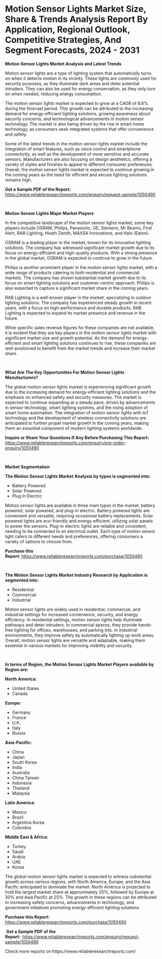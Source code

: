 <p><h1>Motion Sensor Lights Market Size, Share & Trends Analysis Report By Application, Regional Outlook, Competitive Strategies, And Segment Forecasts, 2024 - 2031</h1></p><p><strong>Motion Sensor Lights Market Analysis and Latest Trends</strong></p>
<p><p>Motion sensor lights are a type of lighting system that automatically turns on when it detects motion in its vicinity. These lights are commonly used for security purposes, as they illuminate dark areas and deter potential intruders. They can also be used for energy conservation, as they only turn on when needed, reducing energy consumption.</p><p>The motion sensor lights market is expected to grow at a CAGR of 8.6% during the forecast period. This growth can be attributed to the increasing demand for energy-efficient lighting solutions, growing awareness about security concerns, and technological advancements in motion sensor technology. The market is also being driven by the rise in smart home technology, as consumers seek integrated systems that offer convenience and safety.</p><p>Some of the latest trends in the motion sensor lights market include the integration of smart features, such as voice control and smartphone connectivity, as well as the development of more sensitive and accurate sensors. Manufacturers are also focusing on design aesthetics, offering a variety of styles and finishes to appeal to different consumer preferences. Overall, the motion sensor lights market is expected to continue growing in the coming years as the need for efficient and secure lighting solutions remains high.</p></p>
<p><strong>Get a Sample PDF of the Report:&nbsp;</strong> <a href="https://www.reliableresearchreports.com/enquiry/request-sample/1050490">https://www.reliableresearchreports.com/enquiry/request-sample/1050490</a></p>
<p>&nbsp;</p>
<p><strong>Motion Sensor Lights Major Market Players</strong></p>
<p><p>In the competitive landscape of the motion sensor lights market, some key players include OSRAM, Philips, Panasonic, GE, Siemens, Mr Beams, First Alert, RAB Lighting, Heath Zenith, MAXSA Innovations, and Halo (Eaton). </p><p>OSRAM is a leading player in the market, known for its innovative lighting solutions. The company has witnessed significant market growth due to its focus on energy-efficient and high-quality products. With a strong presence in the global market, OSRAM is expected to continue to grow in the future.</p><p>Philips is another prominent player in the motion sensor lights market, with a wide range of products catering to both residential and commercial markets. The company has shown substantial market growth due to its focus on smart lighting solutions and customer-centric approach. Philips is also expected to capture a significant market share in the coming years.</p><p>RAB Lighting is a well-known player in the market, specializing in outdoor lighting solutions. The company has experienced steady growth in recent years, with a focus on high-performance and durable products. RAB Lighting is expected to expand its market presence and revenue in the future.</p><p>While specific sales revenue figures for these companies are not available, it is evident that they are key players in the motion sensor lights market with significant market size and growth potential. As the demand for energy-efficient and smart lighting solutions continues to rise, these companies are well-positioned to benefit from the market trends and increase their market share.</p></p>
<p>&nbsp;</p>
<p><strong>What Are The Key Opportunities For Motion Sensor Lights Manufacturers?</strong></p>
<p><p>The global motion sensor lights market is experiencing significant growth due to the increasing demand for energy-efficient lighting solutions and the emphasis on enhanced safety and security measures. The market is expected to continue expanding at a steady pace, driven by advancements in sensor technology, smart lighting systems, and the rising adoption of smart home automation. The integration of motion sensor lights with IoT technology and the development of wireless connectivity solutions are anticipated to further propel market growth in the coming years, making them an essential component of modern lighting systems worldwide.</p></p>
<p><strong>Inquire or Share Your Questions If Any Before Purchasing This Report:</strong> <a href="https://www.reliableresearchreports.com/enquiry/pre-order-enquiry/1050490">https://www.reliableresearchreports.com/enquiry/pre-order-enquiry/1050490</a></p>
<p>&nbsp;</p>
<p><strong>Market Segmentation</strong></p>
<p><strong>The Motion Sensor Lights Market Analysis by types is segmented into:</strong></p>
<p><ul><li>Battery Powered</li><li>Solar Powered</li><li>Plug In Electric</li></ul></p>
<p><p>Motion sensor lights are available in three main types in the market: battery powered, solar powered, and plug-in electric. Battery powered lights are convenient and versatile, requiring occasional battery replacements. Solar powered lights are eco-friendly and energy-efficient, utilizing solar panels to power the sensors. Plug-in electric lights are reliable and consistent, needing to be connected to an electrical outlet. Each type of motion sensor light caters to different needs and preferences, offering consumers a variety of options to choose from.</p></p>
<p><strong>Purchase this Report:&nbsp;</strong><a href="https://www.reliableresearchreports.com/purchase/1050490">https://www.reliableresearchreports.com/purchase/1050490</a></p>
<p>&nbsp;</p>
<p><strong>The Motion Sensor Lights Market Industry Research by Application is segmented into:</strong></p>
<p><ul><li>Residential</li><li>Commercial</li><li>Industrial</li></ul></p>
<p><p>Motion sensor lights are widely used in residential, commercial, and industrial settings for increased convenience, security, and energy efficiency. In residential settings, motion sensor lights help illuminate pathways and deter intruders. In commercial spaces, they provide hands-free lighting for offices, warehouses, and parking lots. In industrial environments, they improve safety by automatically lighting up work areas. Overall, motion sensor lights are versatile and adaptable, making them essential in various markets for improving visibility and security.</p></p>
<p>&nbsp;</p>
<p><strong>In terms of Region, the Motion Sensor Lights Market Players available by Region are:</strong></p>
<p>
    <p> <strong> North America: </strong>
        <ul>
            <li>United States</li>
            <li>Canada</li>
        </ul>
        </p> 
    <p> <strong> Europe: </strong>
        <ul>
            <li>Germany</li>
            <li>France</li>
            <li>U.K.</li>
            <li>Italy</li>
            <li>Russia</li>
        </ul>
        </p> 
    <p> <strong> Asia-Pacific: </strong>
        <ul>
            <li>China</li>
            <li>Japan</li>
            <li>South Korea</li>
            <li>India</li>
            <li>Australia</li>
            <li>China Taiwan</li>
            <li>Indonesia</li>
            <li>Thailand</li>
            <li>Malaysia</li>
        </ul>
        </p> 
    <p> <strong> Latin America: </strong>
        <ul>
            <li>Mexico</li>
            <li>Brazil</li>
            <li>Argentina Korea</li>
            <li>Colombia</li>
        </ul>
        </p> 
    <p> <strong> Middle East & Africa: </strong>
        <ul>
            <li>Turkey</li>
            <li>Saudi</li>
            <li>Arabia</li>
            <li>UAE</li>
            <li>Korea</li>
        </ul>
    </p>
    </p>
<p><p>The global motion sensor lights market is expected to witness substantial growth across various regions, with North America, Europe, and the Asia Pacific anticipated to dominate the market. North America is projected to hold the largest market share at approximately 35%, followed by Europe at 30% and Asia Pacific at 25%. The growth in these regions can be attributed to increasing safety concerns, advancements in technology, and government initiatives promoting energy-efficient lighting solutions.</p></p>
<p><strong>Purchase this Report: </strong><a href="https://www.reliableresearchreports.com/purchase/1050490">https://www.reliableresearchreports.com/purchase/1050490</a></p>
<p>&nbsp;<strong>Get a Sample PDF of the Report:&nbsp;&nbsp;</strong><a href="https://www.reliableresearchreports.com/enquiry/request-sample/1050490">https://www.reliableresearchreports.com/enquiry/request-sample/1050490</a></p>
<p><strong></strong></p>
<p>Check more reports on https://www.reliableresearchreports.com/</p>